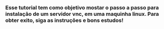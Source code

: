 ### Esse tutorial tem como objetivo mostar o passo a passo para instalação de um servidor vnc, em uma maquinha linux. Para obter exito, siga as instruções e bons estudos!

